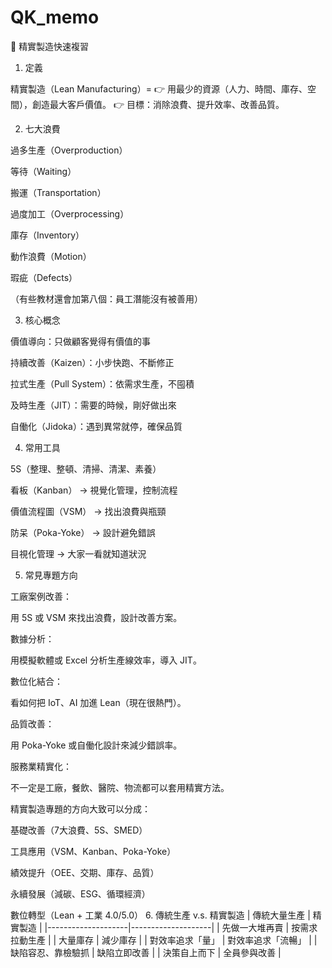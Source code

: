 # QK_memo
🚀 精實製造快速複習
1. 定義

精實製造（Lean Manufacturing）=
👉 用最少的資源（人力、時間、庫存、空間），創造最大客戶價值。
👉 目標：消除浪費、提升效率、改善品質。

2. 七大浪費

過多生產（Overproduction）

等待（Waiting）

搬運（Transportation）

過度加工（Overprocessing）

庫存（Inventory）

動作浪費（Motion）

瑕疵（Defects）

（有些教材還會加第八個：員工潛能沒有被善用）

3. 核心概念

價值導向：只做顧客覺得有價值的事

持續改善（Kaizen）：小步快跑、不斷修正

拉式生產（Pull System）：依需求生產，不囤積

及時生產（JIT）：需要的時候，剛好做出來

自働化（Jidoka）：遇到異常就停，確保品質

4. 常用工具

5S（整理、整頓、清掃、清潔、素養）

看板（Kanban） → 視覺化管理，控制流程

價值流程圖（VSM） → 找出浪費與瓶頸

防呆（Poka-Yoke） → 設計避免錯誤

目視化管理 → 大家一看就知道狀況

5. 常見專題方向

工廠案例改善：

用 5S 或 VSM 來找出浪費，設計改善方案。

數據分析：

用模擬軟體或 Excel 分析生產線效率，導入 JIT。

數位化結合：

看如何把 IoT、AI 加進 Lean（現在很熱門）。

品質改善：

用 Poka-Yoke 或自働化設計來減少錯誤率。

服務業精實化：

不一定是工廠，餐飲、醫院、物流都可以套用精實方法。

精實製造專題的方向大致可以分成：

基礎改善（7大浪費、5S、SMED）

工具應用（VSM、Kanban、Poka-Yoke）

績效提升（OEE、交期、庫存、品質）

永續發展（減碳、ESG、循環經濟）

數位轉型（Lean + 工業 4.0/5.0）
6. 傳統生產 v.s. 精實製造
| 傳統大量生產       | 精實製造           |
|--------------------|--------------------|
| 先做一大堆再賣     | 按需求拉動生產     |
| 大量庫存           | 減少庫存           |
| 對效率追求「量」   | 對效率追求「流暢」 |
| 缺陷容忍、靠檢驗抓 | 缺陷立即改善       |
| 決策自上而下       | 全員參與改善       |


